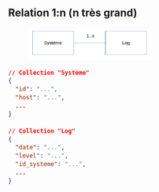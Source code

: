 
## Relation 1:n (n très grand)

<figure>
    <img src="resources/relation_1_n_tres_grand.png" alt="Relation 1 n (n très grand)" width="60%"/>
</figure>

```json
// Collection "Système"
{
  "id": "...",
  "host": "...",
  ...
}

// Collection "Log"
{
  "date": "...",
  "level": "...",
  "id_systeme": "...",
  ...
}
```
